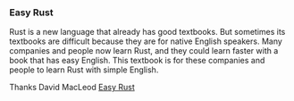 ### Easy Rust
Rust is a new language that already has good textbooks. But sometimes its textbooks are difficult because they are for native English speakers. 
Many companies and people now learn Rust, and they could learn faster with a book that has easy English. This textbook is for these companies and people to learn Rust with simple English.


Thanks David MacLeod [Easy Rust](https://dhghomon.github.io/easy_rust/Chapter_1.html)
